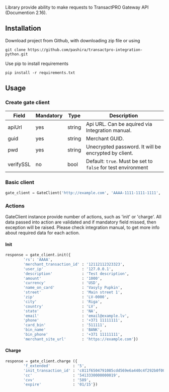 Library provide ability to make requests to TransactPRO Gateway API (Documention 2.16).

## Installation

Download project from Github, with downloading zip file or using
```
git clone https://github.com/pashira/transactpro-integration-python.git
```

Use pip to install requirements
```
pip install -r requirements.txt
```

## Usage
### Create gate client
| Field     | Mandatory | Type   | Description                                                          |
|-----------|-----------|--------|----------------------------------------------------------------------|
| apiUrl    | yes       | string | Api URL. Can be aquired via Integration manual.                      |
| guid      | yes       | string | Merchant GUID.                                                       |
| pwd       | yes       | string | Unecrypted password. It will be encrypted by client.                 |
| verifySSL | no        | bool   | Default: ```true```. Must be set to ```false``` for test environment |

### Basic client
```python
gate_client = GateClient('http://example.com', 'AAAA-1111-1111-1111', 'mypass')
```

### Actions
GateClient instance provide number of actions, such as 'init' or 'charge'.
All data passed into action are validated and if mandatory field missed, then exception will be raised.
Please check integration manual, to get more info about required data for each action.

#### Init
```python
response = gate_client.init({
        'rs': 'AAAA',
        'merchant_transaction_id' : '12112112323323',
        'user_ip'                 : '127.0.0.1',
        'description'             : 'Test description',
        'amount'                  : '1000',
        'currency'                : 'USD',
        'name_on_card'            : 'Vasyly Pupkin',
        'street'                  : 'Main street 1',
        'zip'                     : 'LV-0000',
        'city'                    : 'Riga',
        'country'                 : 'LV',
        'state'                   : 'NA',
        'email'                   : 'email@example.lv',
        'phone'                   : '+371 11111111',
        'card_bin'                : '511111',
        'bin_name'                : 'BANK',
        'bin_phone'               : '+371 11111111',
        'merchant_site_url'       : 'https://example.com'})
```

#### Charge
```python
response = gate_client.charge ({
        'f_extended'          : '5',
        'init_transaction_id' : 'c811f6504791085cdd569e6a440c4f292b0f0003',
        'cc'                  : '5413330000000019',
        'cvv'                 : '589',
        'expire'              : '01/15'})
```